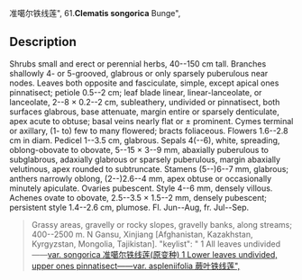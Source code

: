 准噶尔铁线莲",
61.**Clematis songorica** Bunge",

## Description
Shrubs small and erect or perennial herbs, 40--150 cm tall. Branches shallowly 4- or 5-grooved, glabrous or only sparsely puberulous near nodes. Leaves both opposite and fasciculate, simple, except apical ones pinnatisect; petiole 0.5--2 cm; leaf blade linear, linear-lanceolate, or lanceolate, 2--8 × 0.2--2 cm, subleathery, undivided or pinnatisect, both surfaces glabrous, base attenuate, margin entire or sparsely denticulate, apex acute to obtuse; basal veins nearly flat or ± prominent. Cymes terminal or axillary, (1- to) few to many flowered; bracts foliaceous. Flowers 1.6--2.8 cm in diam. Pedicel 1--3.5 cm, glabrous. Sepals 4(--6), white, spreading, oblong-obovate to obovate, 5--15 × 3--9 mm, abaxially puberulous to subglabrous, adaxially glabrous or sparsely puberulous, margin abaxially velutinous, apex rounded to subtruncate. Stamens (5--)6--7 mm, glabrous; anthers narrowly oblong, (2--)2.6--4 mm, apex obtuse or occasionally minutely apiculate. Ovaries pubescent. Style 4--6 mm, densely villous. Achenes ovate to obovate, 2.5--3.5 × 1.5--2 mm, densely pubescent; persistent style 1.4--2.6 cm, plumose. Fl. Jun--Aug, fr. Jul--Sep.

> Grassy areas, gravelly or rocky slopes, gravelly banks, along streams; 400--2500 m. N Gansu, Xinjiang [Afghanistan, Kazakhstan, Kyrgyzstan, Mongolia, Tajikistan].
  "keylist": "
1 All leaves undivided——<a href='/info/Clematis songorica var. songorica?t=foc'>var. songorica 准噶尔铁线莲(原变种)
1 Lower leaves undivided, upper ones pinnatisect——<a href='/info/Clematis songorica var. aspleniifolia?t=foc'>var. aspleniifolia 蕨叶铁线莲",
